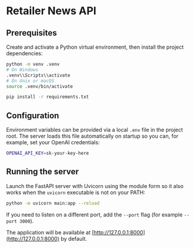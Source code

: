 # Retailer News API

## Prerequisites

Create and activate a Python virtual environment, then install the project dependencies:

```bash
python -m venv .venv
# On Windows
.venv\\Scripts\\activate
# On Unix or macOS
source .venv/bin/activate

pip install -r requirements.txt
```

## Configuration

Environment variables can be provided via a local `.env` file in the project
root. The server loads this file automatically on startup so you can, for
example, set your OpenAI credentials:

```bash
OPENAI_API_KEY=sk-your-key-here
```

## Running the server

Launch the FastAPI server with Uvicorn using the module form so it also works when the `uvicorn` executable is not on your PATH:

```bash
python -m uvicorn main:app --reload
```

If you need to listen on a different port, add the `--port` flag (for example `--port 3000`).

The application will be available at [http://127.0.0.1:8000](http://127.0.0.1:8000) by default.
